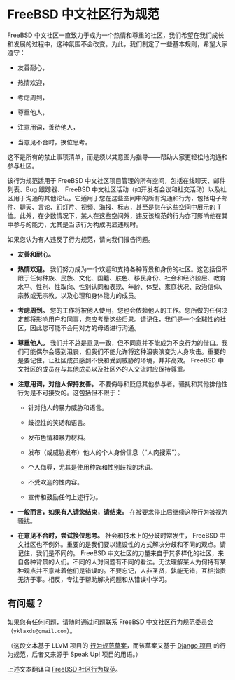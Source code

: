 # FreeBSD 中文社区行为规范

 FreeBSD 中文社区一直致力于成为一个热情和尊重的社区，我们希望在我们成长和发展的过程中，这种氛围不会改变。为此，我们制定了一些基本规则，希望大家遵守：

* 友善耐心，
  
* 热情欢迎，
  
* 考虑周到，
  
* 尊重他人，
  
* 注意用词，善待他人，
  
* 当意见不合时，换位思考。
  
这不是所有的禁止事项清单，而是须以其意图为指导——帮助大家更轻松地沟通和参与社区。

该行为规范适用于 FreeBSD 中文社区项目管理的所有空间，包括在线聊天、邮件列表、Bug 跟踪器、 FreeBSD 中文社区活动（如开发者会议和社交活动）以及社区用于沟通的其他论坛。它适用于您在这些空间中的所有沟通和行为，包括电子邮件、聊天、言论、幻灯片、视频、海报、标志，甚至是您在这些空间中展示的 T 恤。此外，在少数情况下，某人在这些空间外，违反该规范的行为亦可影响他在其中参与的能力，尤其是当该行为构成明显违规时。

如果您认为有人违反了行为规范，请向我们报告问题。

* **友善和耐心。**
  
* **热情欢迎。** 我们努力成为一个欢迎和支持各种背景和身份的社区。这包括但不限于任何种族、民族、文化、国籍、肤色、移民身份、社会和经济阶层、教育水平、性别、性取向、性别认同和表现、年龄、体型、家庭状况、政治信仰、宗教或无宗教，以及心理和身体能力的成员。
  
* **考虑周到。** 您的工作将被他人使用，您也会依赖他人的工作。您所做的任何决定都将影响用户和同事，您应考量这些后果。请记住，我们是一个全球性的社区，因此您可能不会用对方的母语进行沟通。
  
* **尊重他人。** 我们并不总是意见一致，但不同意并不能成为不良行为的借口。我们可能偶尔会感到沮丧，但我们不能允许将这种沮丧演变为人身攻击。重要的是要记住，让社区成员感到不快和受到威胁的环境，并非高效。 FreeBSD 中文社区的成员在与其他成员以及社区外的人交流时应保持尊重。
  
* **注意用词，对他人保持友善。** 不要侮辱和贬低其他参与者。骚扰和其他排他性行为是不可接受的。这包括但不限于：
  
  * 针对他人的暴力威胁和语言。

  * 歧视性的笑话和语言。

  * 发布色情和暴力材料。

  * 发布（或威胁发布）他人的个人身份信息（“人肉搜索”）。

  * 个人侮辱，尤其是使用种族和性别歧视的术语。

  * 不受欢迎的性内容。

  * 宣传和鼓励任何上述行为。

* **一般而言，如果有人请您结束，请结束。** 在被要求停止后继续这种行为被视为骚扰。
  
* **在意见不合时，尝试换位思考。** 社会和技术上的分歧时常发生， FreeBSD 中文社区也不例外。重要的是我们要以建设性的方式解决分歧和不同的观点。请记住，我们是不同的。 FreeBSD 中文社区的力量来自于其多样化的社区，来自各种背景的人们。不同的人对问题有不同的看法。无法理解某人为何持有某种观点并不意味着他们是错误的。不要忘记，人非圣贤，孰能无错，互相指责无济于事。相反，专注于帮助解决问题和从错误中学习。
  
## 有问题？

如果您有任何问题，请随时通过问题联系 FreeBSD 中文社区行为规范委员会（`yklaxds@gmail.com`）。

（这段文本基于 LLVM 项目的 [行为规范草案](https://llvm.org/docs/CodeOfConduct.html)，而该草案又基于 [Django 项目](https://www.djangoproject.com/conduct/) 的行为规范，后者又来源于 Speak Up! 项目的用语。）

上述文本翻译自 [FreeBSD 社区行为规范](https://www.freebsd.org/internal/code-of-conduct/)。
